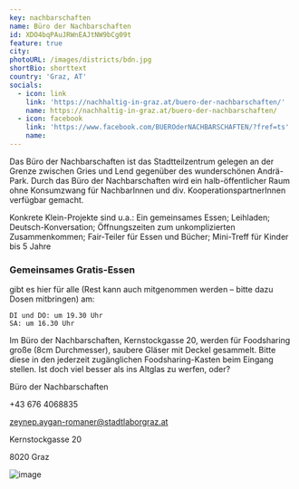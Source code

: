 ```yaml
---
key: nachbarschaften
name: Büro der Nachbarschaften
id: XDO4bqPAuJRWnEAJtNW9bCg09t
feature: true
city: 
photoURL: /images/districts/bdn.jpg
shortBio: shorttext
country: 'Graz, AT'
socials:
  - icon: link
    link: 'https://nachhaltig-in-graz.at/buero-der-nachbarschaften/'
    name: https://nachhaltig-in-graz.at/buero-der-nachbarschaften/
  - icon: facebook
    link: 'https://www.facebook.com/BUEROderNACHBARSCHAFTEN/?fref=ts'
    name: 
---
```

Das Büro der Nachbarschaften ist das Stadtteilzentrum gelegen an der Grenze zwischen Gries und Lend gegenüber des wunderschönen Andrä-Park. Durch das Büro der Nachbarschaften wird ein halb-öffentlicher Raum ohne Konsumzwang für NachbarInnen und div. KooperationspartnerInnen verfügbar gemacht.

Konkrete Klein-Projekte sind u.a.: Ein gemeinsames Essen; Leihladen; Deutsch-Konversation; Öffnungszeiten zum unkomplizierten Zusammenkommen; Fair-Teiler für Essen und Bücher; Mini-Treff für Kinder bis 5 Jahre

### Gemeinsames Gratis-Essen
 gibt es hier für alle (Rest kann auch mitgenommen werden – bitte dazu Dosen mitbringen) am:

    DI und DO: um 19.30 Uhr
    SA: um 16.30 Uhr

Im Büro der Nachbarschaften, Kernstockgasse 20, werden für Foodsharing große (8cm Durchmesser), saubere Gläser mit Deckel gesammelt. Bitte diese in den jederzeit zugänglichen Foodsharing-Kasten beim Eingang stellen. Ist doch viel besser als ins Altglas zu werfen, oder?

Büro der Nachbarschaften

+43 676 4068835

zeynep.aygan-romaner@stadtlaborgraz.at

Kernstockgasse 20

8020 Graz

![image](/images/districts/bdn_2_800.jpg)

